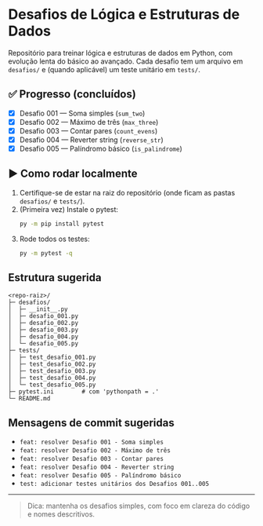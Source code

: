 # Desafios de Lógica e Estruturas de Dados

Repositório para treinar lógica e estruturas de dados em Python, com evolução lenta do básico ao avançado.
Cada desafio tem um arquivo em `desafios/` e (quando aplicável) um teste unitário em `tests/`.

## ✅ Progresso (concluídos)
- [x] Desafio 001 — Soma simples (`sum_two`)
- [x] Desafio 002 — Máximo de três (`max_three`)
- [x] Desafio 003 — Contar pares (`count_evens`)
- [x] Desafio 004 — Reverter string (`reverse_str`)
- [x] Desafio 005 — Palíndromo básico (`is_palindrome`)

## ▶️ Como rodar localmente
1. Certifique-se de estar na raiz do repositório (onde ficam as pastas `desafios/` e `tests/`).
2. (Primeira vez) Instale o pytest:
   ```bash
   py -m pip install pytest
   ```
3. Rode todos os testes:
   ```bash
   py -m pytest -q
   ```

## Estrutura sugerida
```
<repo-raiz>/
├─ desafios/
│  ├─ __init__.py
│  ├─ desafio_001.py
│  ├─ desafio_002.py
│  ├─ desafio_003.py
│  ├─ desafio_004.py
│  └─ desafio_005.py
├─ tests/
│  ├─ test_desafio_001.py
│  ├─ test_desafio_002.py
│  ├─ test_desafio_003.py
│  ├─ test_desafio_004.py
│  └─ test_desafio_005.py
├─ pytest.ini        # com 'pythonpath = .'
└─ README.md
```

## Mensagens de commit sugeridas
- `feat: resolver Desafio 001 - Soma simples`
- `feat: resolver Desafio 002 - Máximo de três`
- `feat: resolver Desafio 003 - Contar pares`
- `feat: resolver Desafio 004 - Reverter string`
- `feat: resolver Desafio 005 - Palíndromo básico`
- `test: adicionar testes unitários dos Desafios 001..005`

---

> Dica: mantenha os desafios simples, com foco em clareza do código e nomes descritivos.
